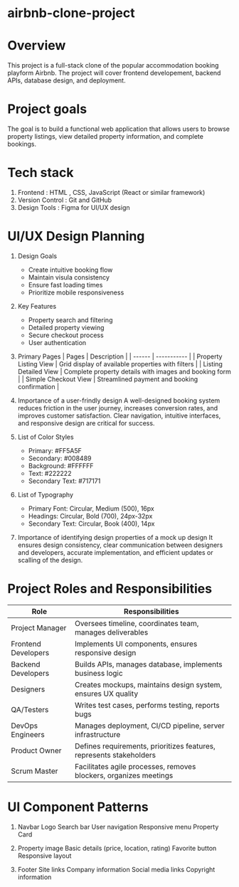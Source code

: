 # airbnb-clone-project

# Overview
This project is a full-stack clone of the popular accommodation booking playform Airbnb. The project will cover frontend developement, backend APIs, database design, and deployment.

# Project goals
The goal is to build a functional web application that allows users to browse property listings, view detailed property information, and complete bookings.

# Tech stack
1. Frontend : HTML , CSS, JavaScript (React or similar framework)
2. Version Control : Git and GitHub
3. Design Tools : Figma for UI/UX design

# UI/UX Design Planning
1. Design Goals
   * Create intuitive booking flow
   * Maintain visula consistency
   * Ensure fast loading times
   * Prioritize mobile responsiveness
     
3. Key Features
   * Property search and filtering
   * Detailed property viewing
   * Secure checkout process
   * User authentication
  
4. Primary Pages
   |  Pages  | Description |
   | ------  | ----------- |
   | Property Listing View  | Grid display of available properties with filters |
   | Listing Detailed View  | Complete property details with images and booking form |
   | Simple Checkout View  | Streamlined payment and booking confirmation |

5. Importance of a user-frindly design
   A well-designed booking system reduces friction in the user journey, increases conversion rates, and improves customer satisfaction. Clear navigation, intuitive interfaces, and responsive design are critical for success.

6. List of Color Styles
   * Primary: #FF5A5F
   * Secondary: #008489
   * Background: #FFFFFF
   * Text: #222222
   * Secondary Text: #717171
     
8. List of Typography
   * Primary Font: Circular, Medium (500), 16px
   * Headings: Circular, Bold (700), 24px-32px
   * Secondary Text: Circular, Book (400), 14px
     
10. Importance of identifying design properties of a mock up design
   It ensures design consistency, clear communication between designers and developers, accurate implementation, and efficient updates or scalling of the design.

# Project Roles and Responsibilities
| Role  | Responsibilities |
| ----- | ---------------- |
| Project Manager | Oversees timeline, coordinates team, manages deliverables |
| Frontend Developers | Implements UI components, ensures responsive design |
| Backend Developers | Builds APIs, manages database, implements business logic |
| Designers | Creates mockups, maintains design system, ensures UX quality |
| QA/Testers | Writes test cases, performs testing, reports bugs |
| DevOps Engineers | Manages deployment, CI/CD pipeline, server infrastructure |
| Product Owner | Defines requirements, prioritizes features, represents stakeholders |
| Scrum Master | Facilitates agile processes, removes blockers, organizes meetings |

# UI Component Patterns
1. Navbar
   Logo
   Search bar
   User navigation
   Responsive menu
   Property Card

2. Property image
   Basic details (price, location, rating)
   Favorite button
   Responsive layout

3. Footer
   Site links
   Company information
   Social media links
   Copyright information
